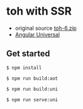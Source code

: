 toh with SSR
===

- original source [toh-6.zip](https://angular.io/resources/zips/toh-6/toh-6.zip)
- [Angular Universal](https://angular.io/docs/ts/latest/guide/universal.html )

## Get started

```console
$ npm install 
```

```console
$ npm run build:aot
```

```console
$ npm run build:uni
```

```console
$ npm run serve:uni
```
